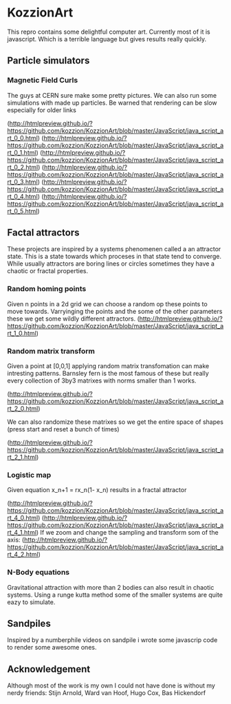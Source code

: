 # KozzionArt
This repro contains some delightful computer art. 
Currently most of it is javascript. Which is a terrible language but gives results really quickly.



## Particle simulators

### Magnetic Field Curls
The guys at CERN sure make some pretty pictures. We can also run some simulations with made up particles.
Be warned that rendering can be slow especially for older links

(http://htmlpreview.github.io/?https://github.com/kozzion/KozzionArt/blob/master/JavaScript/java_script_art_0_0.html)
(http://htmlpreview.github.io/?https://github.com/kozzion/KozzionArt/blob/master/JavaScript/java_script_art_0_1.html)
(http://htmlpreview.github.io/?https://github.com/kozzion/KozzionArt/blob/master/JavaScript/java_script_art_0_2.html)
(http://htmlpreview.github.io/?https://github.com/kozzion/KozzionArt/blob/master/JavaScript/java_script_art_0_3.html)
(http://htmlpreview.github.io/?https://github.com/kozzion/KozzionArt/blob/master/JavaScript/java_script_art_0_4.html)
(http://htmlpreview.github.io/?https://github.com/kozzion/KozzionArt/blob/master/JavaScript/java_script_art_0_5.html)



## Factal attractors
These projects are inspired by a systems phenomenen called a an attractor state. This is a state towards which proceses in that state tend to converge. While usually attractors are boring lines or circles sometimes they have a chaotic or fractal properties.


### Random homing points
Given n points in a 2d grid we can choose a random op these points to move towards. Varryinging the points and the some of the other parameters these we get some wildly different attractors.
(http://htmlpreview.github.io/?https://github.com/kozzion/KozzionArt/blob/master/JavaScript/java_script_art_1_0.html)



### Random matrix transform
Given a point at [0,0,1] applying random matrix transfomation can make intresting patterns. Barnsley fern is the most famous of these but really every collection of 3by3 matrixes with norms smaller than 1 works.

(http://htmlpreview.github.io/?https://github.com/kozzion/KozzionArt/blob/master/JavaScript/java_script_art_2_0.html)


We can also randomize these matrixes so we get the entire space of shapes (press start and reset a bunch of times)

(http://htmlpreview.github.io/?https://github.com/kozzion/KozzionArt/blob/master/JavaScript/java_script_art_2_1.html)



### Logistic map
Given equation x_n+1 = rx_n(1- x_n) results in a fractal attractor

(http://htmlpreview.github.io/?https://github.com/kozzion/KozzionArt/blob/master/JavaScript/java_script_art_4_0.html)
(http://htmlpreview.github.io/?https://github.com/kozzion/KozzionArt/blob/master/JavaScript/java_script_art_4_1.html)
If we zoom and change the sampling and transform som of the axis:
(http://htmlpreview.github.io/?https://github.com/kozzion/KozzionArt/blob/master/JavaScript/java_script_art_4_2.html)


### N-Body equations
Gravitational attraction with more than 2 bodies can also result in chaotic systems. Using a runge kutta method some of the smaller systems are quite eazy to simulate.


## Sandpiles
Inspired by a numberphile videos on sandpile i wrote some javascrip code to render some awesome ones.



## Acknowledgement
Although most of the work is my own I could not have done is without my nerdy friends: Stijn Arnold, Ward van Hoof, Hugo Cox, Bas Hickendorf

